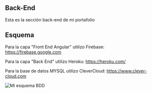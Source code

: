 ## Back-End

Esta es la sección back-end de mi portafolio

## Esquema

Para la capa "Front End Angular" utilizo Firebase:
https://firebase.google.com

Para la capa "Back End" utilizo Heroku:
https://heroku.com/

Para la base de datos MYSQL utilizo CleverCloud:
https://www.clever-cloud.com

![Mi esquema BDD](https://user-images.githubusercontent.com/100737118/198746222-a6d25bcb-36f1-41ba-a45f-0255ac34ceb8.jpg)
